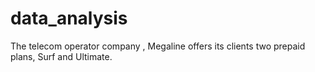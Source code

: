 # data_analysis
The telecom operator company , Megaline offers its clients two prepaid plans, Surf and Ultimate.
